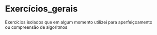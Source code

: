 # Exercícios_gerais

Exercícios isolados que em algum momento utilizei para aperfeiçoamento ou compreensão de algoritmos
